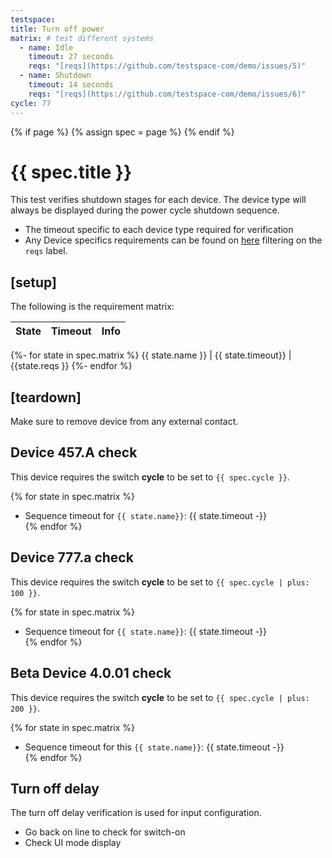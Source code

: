 ```yaml
---
testspace:
title: Turn off power
matrix: # test different systems
  - name: Idle
    timeout: 27 seconds
    reqs: "[reqs](https://github.com/testspace-com/demo/issues/5)"
  - name: Shutdown
    timeout: 14 seconds
    reqs: "[reqs](https://github.com/testspace-com/demo/issues/6)"
cycle: 77
---
```


{% if page %} {% assign spec = page %} {% endif %}

# {{ spec.title }}
This test verifies shutdown stages for each device. The device type will always be displayed during the power cycle shutdown sequence.

- The timeout specific to each device type required for verification
- Any Device specifics requirements can be found on [here](https://github.com/testspace-com/demo/issues?q=is%3Aissue+is%3Aopen+label%3Areqs) filtering on the `reqs` label. 

## [setup]
The following is the requirement matrix:

State | Timeout | Info
-----| --------| ----- 
{%- for state in spec.matrix %}
  {{ state.name }} | {{ state.timeout}} | {{state.reqs }} 
{%- endfor %}


## [teardown]
Make sure to remove device from any external contact.

## Device 457.A check
This device requires the switch **cycle** to be set to `{{ spec.cycle }}`. 

{% for state in spec.matrix %}
* Sequence timeout for `{{ state.name}}`: {{ state.timeout -}}   
{% endfor %}


## Device 777.a check
This device requires the switch **cycle** to be set to `{{ spec.cycle | plus: 100 }}`. 

{% for state in spec.matrix %}
* Sequence timeout for `{{ state.name}}`: {{ state.timeout -}}   
{% endfor %}


## Beta Device 4.0.01 check
This device requires the switch **cycle** to be set to `{{ spec.cycle | plus: 200 }}`. 

{% for state in spec.matrix %}
* Sequence timeout for this `{{ state.name}}`: {{ state.timeout -}}   
{% endfor %}


## Turn off delay
The turn off delay verification is used for input configuration.

- Go back on line to check for switch-on
- Check UI mode display
